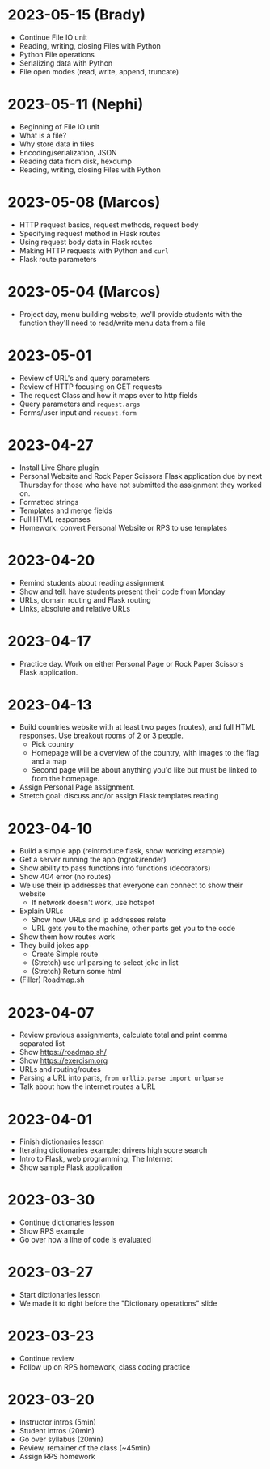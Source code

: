 # 2023-05-15 (Brady)

- Continue File IO unit
- Reading, writing, closing Files with Python
- Python File operations
- Serializing data with Python
- File open modes (read, write, append, truncate)

# 2023-05-11 (Nephi)

- Beginning of File IO unit
- What is a file?
- Why store data in files
- Encoding/serialization, JSON
- Reading data from disk, hexdump
- Reading, writing, closing Files with Python

# 2023-05-08 (Marcos)

- HTTP request basics, request methods, request body
- Specifying request method in Flask routes
- Using request body data in Flask routes
- Making HTTP requests with Python and `curl`
- Flask route parameters

# 2023-05-04 (Marcos)

- Project day, menu building website, we'll provide students with the function
  they'll need to read/write menu data from a file

# 2023-05-01

- Review of URL's and query parameters
- Review of HTTP focusing on GET requests
- The request Class and how it maps over to http fields
- Query parameters and `request.args`
- Forms/user input and `request.form`

# 2023-04-27

- Install Live Share plugin
- Personal Website and Rock Paper Scissors Flask application due by next
  Thursday for those who have not submitted the assignment they worked on.
- Formatted strings
- Templates and merge fields
- Full HTML responses
- Homework: convert Personal Website or RPS to use templates

# 2023-04-20

- Remind students about reading assignment
- Show and tell: have students present their code from Monday
- URLs, domain routing and Flask routing
- Links, absolute and relative URLs

# 2023-04-17

- Practice day. Work on either Personal Page or Rock Paper Scissors Flask
  application.

# 2023-04-13

- Build countries website with at least two pages (routes), and full HTML
  responses. Use breakout rooms of 2 or 3 people.
    - Pick country
    - Homepage will be a overview of the country, with images to the flag and a map
    - Second page will be about anything you'd like but must be linked to from the homepage.
- Assign Personal Page assignment.
- Stretch goal: discuss and/or assign Flask templates reading

# 2023-04-10

- Build a simple app (reintroduce flask, show working example)
- Get a server running the app (ngrok/render)
- Show ability to pass functions into functions (decorators)
- Show 404 error (no routes)
- We use their ip addresses that everyone can connect to show their website
	- If network doesn't work, use hotspot
- Explain URLs
	- Show how URLs and ip addresses relate
	- URL gets you to the machine, other parts get you to the code
- Show them how routes work
- They build jokes app
	- Create Simple route
	- (Stretch) use url parsing to select joke in list
	- (Stretch) Return some html
- (Filler) Roadmap.sh

# 2023-04-07

- Review previous assignments, calculate total and print comma separated list
- Show https://roadmap.sh/
- Show https://exercism.org
- URLs and routing/routes
- Parsing a URL into parts, `from urllib.parse import urlparse`
- Talk about how the internet routes a URL

# 2023-04-01

- Finish dictionaries lesson
- Iterating dictionaries example: drivers high score search
- Intro to Flask, web programming, The Internet
- Show sample Flask application

# 2023-03-30

- Continue dictionaries lesson
- Show RPS example
- Go over how a line of code is evaluated

# 2023-03-27

- Start dictionaries lesson
- We made it to right before the "Dictionary operations" slide

# 2023-03-23

- Continue review
- Follow up on RPS homework, class coding practice

# 2023-03-20

- Instructor intros (5min)
- Student intros (20min)
- Go over syllabus (20min)
- Review, remainer of the class (~45min)
- Assign RPS homework
